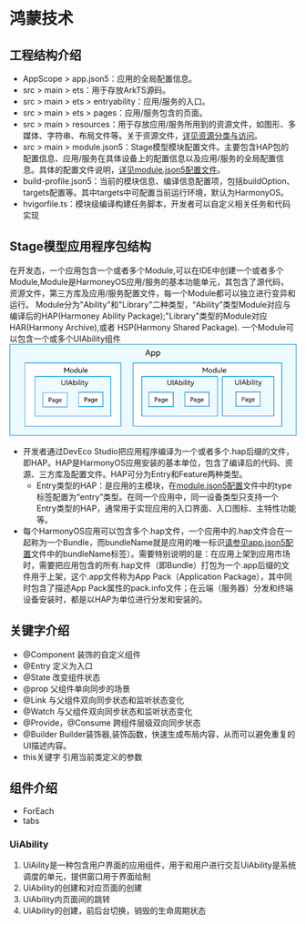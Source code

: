 # 鸿蒙技术
## 工程结构介绍
* AppScope > app.json5：应用的全局配置信息。</br>
* src > main > ets：用于存放ArkTS源码。</br>
* src > main > ets > entryability：应用/服务的入口。</br>
* src > main > ets > pages：应用/服务包含的页面。</br>
* src > main > resources：用于存放应用/服务所用到的资源文件，如图形、多媒体、字符串、布局文件等。关于资源文件，[详见资源分类与访问](https://developer.huawei.com/consumer/cn/doc/harmonyos-guides-V2/resource-categories-and-access-0000001544463977-V2)。</br>
* src > main > module.json5：Stage模型模块配置文件。主要包含HAP包的配置信息、应用/服务在具体设备上的配置信息以及应用/服务的全局配置信息。具体的配置文件说明，[详见module.json5配置文件](https://developer.huawei.com/consumer/cn/doc/harmonyos-guides-V2/module-configuration-file-0000001427744540-V2)。</br>
* build-profile.json5：当前的模块信息、编译信息配置项，包括buildOption、targets配置等。其中targets中可配置当前运行环境，默认为HarmonyOS。</br>
* hvigorfile.ts：模块级编译构建任务脚本，开发者可以自定义相关任务和代码实现</br>
## Stage模型应用程序包结构
在开发态，一个应用包含一个或者多个Module,可以在IDE中创建一个或者多个Module,Module是HarmoneyOS应用/服务的基本功能单元，其包含了源代码，资源文件，第三方库及应用/服务配置文件，每一个Module都可以独立进行变异和运行。
Module分为"Ability"和"Library"二种类型，“Ability”类型Module对应与编译后的HAP(Harmoney Ability Package);"Library"类型的Module对应HAR(Harmony Archive),或者
HSP(Harmony Shared Package).
一个Module可以包含一个或多个UIAbility组件
![img.png](imgs/img.png)
* 开发者通过DevEco Studio把应用程序编译为一个或者多个.hap后缀的文件，即HAP。HAP是HarmonyOS应用安装的基本单位，包含了编译后的代码、资源、三方库及配置文件。HAP可分为Entry和Feature两种类型。
  * Entry类型的HAP：是应用的主模块，在[module.json5配置](https://developer.huawei.com/consumer/cn/doc/harmonyos-guides-V2/module-configuration-file-0000001427744540-V2)文件中的type标签配置为“entry”类型。在同一个应用中，同一设备类型只支持一个Entry类型的HAP，通常用于实现应用的入口界面、入口图标、主特性功能等。
* 每个HarmonyOS应用可以包含多个.hap文件，一个应用中的.hap文件合在一起称为一个Bundle，而bundleName就是应用的唯一标识[请参见app.json5配置](https://developer.huawei.com/consumer/cn/doc/harmonyos-guides-V2/app-configuration-file-0000001427584584-V2)文件中的bundleName标签）。需要特别说明的是：在应用上架到应用市场时，需要把应用包含的所有.hap文件（即Bundle）打包为一个.app后缀的文件用于上架，这个.app文件称为App Pack（Application Package），其中同时包含了描述App Pack属性的pack.info文件；在云端（服务器）分发和终端设备安装时，都是以HAP为单位进行分发和安装的。
## 关键字介绍
* @Component
装饰的自定义组件
* @Entry
定义为入口
* @State
改变组件状态
* @prop
父组件单向同步的场景
* @Link
与父组件双向同步状态和监听状态变化
* @Watch
与父组件双向同步状态和监听状态变化
* @Provide，@Consume
跨组件层级双向同步状态
* @Builder
Builder装饰器,装饰函数，快速生成布局内容，从而可以避免重复的UI描述内容。
* this关键字
引用当前类定义的参数

## 组件介绍
* ForEach
* tabs
### UiAbility
1. UiAility是一种包含用户界面的应用组件，用于和用户进行交互UiAbility是系统调度的单元，提供窗口用于界面绘制
2. UiAbility的创建和对应页面的创建
3. UiAbility内页面间的跳转
4. UiAbility的创建，前后台切换，销毁的生命周期状态